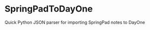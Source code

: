 SpringPadToDayOne
=================

Quick Python JSON parser for importing SpringPad notes to DayOne 
